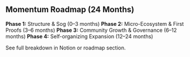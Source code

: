 ## Momentum Roadmap (24 Months)

**Phase 1:** Structure & Sog (0–3 months)
**Phase 2:** Micro-Ecosystem & First Proofs (3–6 months)
**Phase 3:** Community Growth & Governance (6–12 months)
**Phase 4:** Self-organizing Expansion (12–24 months)

See full breakdown in Notion or roadmap section.